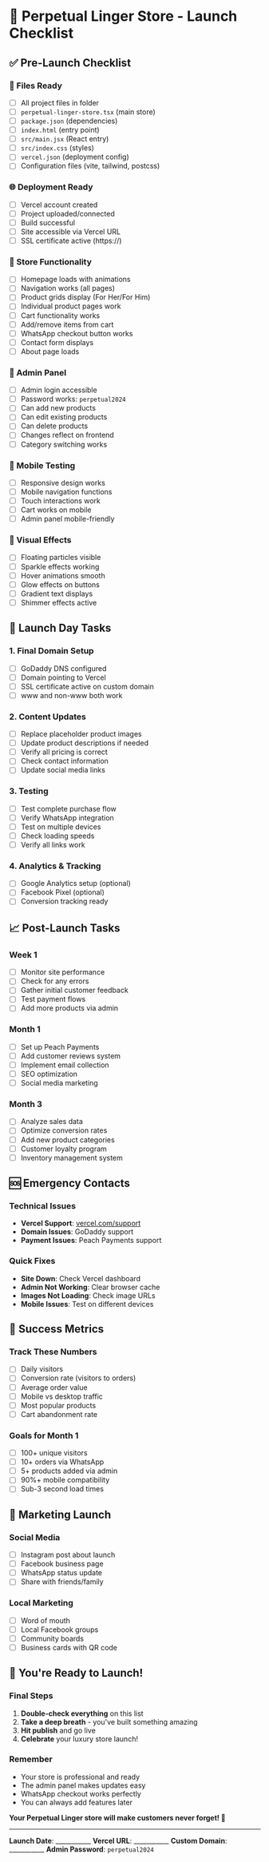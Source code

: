 # 🚀 Perpetual Linger Store - Launch Checklist

## ✅ Pre-Launch Checklist

### 📁 Files Ready
- [ ] All project files in folder
- [ ] `perpetual-linger-store.tsx` (main store)
- [ ] `package.json` (dependencies)
- [ ] `index.html` (entry point)
- [ ] `src/main.jsx` (React entry)
- [ ] `src/index.css` (styles)
- [ ] `vercel.json` (deployment config)
- [ ] Configuration files (vite, tailwind, postcss)

### 🌐 Deployment Ready
- [ ] Vercel account created
- [ ] Project uploaded/connected
- [ ] Build successful
- [ ] Site accessible via Vercel URL
- [ ] SSL certificate active (https://)

### 🏪 Store Functionality
- [ ] Homepage loads with animations
- [ ] Navigation works (all pages)
- [ ] Product grids display (For Her/For Him)
- [ ] Individual product pages work
- [ ] Cart functionality works
- [ ] Add/remove items from cart
- [ ] WhatsApp checkout button works
- [ ] Contact form displays
- [ ] About page loads

### 🔐 Admin Panel
- [ ] Admin login accessible
- [ ] Password works: `perpetual2024`
- [ ] Can add new products
- [ ] Can edit existing products
- [ ] Can delete products
- [ ] Changes reflect on frontend
- [ ] Category switching works

### 📱 Mobile Testing
- [ ] Responsive design works
- [ ] Mobile navigation functions
- [ ] Touch interactions work
- [ ] Cart works on mobile
- [ ] Admin panel mobile-friendly

### 🎨 Visual Effects
- [ ] Floating particles visible
- [ ] Sparkle effects working
- [ ] Hover animations smooth
- [ ] Glow effects on buttons
- [ ] Gradient text displays
- [ ] Shimmer effects active

## 🚀 Launch Day Tasks

### 1. Final Domain Setup
- [ ] GoDaddy DNS configured
- [ ] Domain pointing to Vercel
- [ ] SSL certificate active on custom domain
- [ ] www and non-www both work

### 2. Content Updates
- [ ] Replace placeholder product images
- [ ] Update product descriptions if needed
- [ ] Verify all pricing is correct
- [ ] Check contact information
- [ ] Update social media links

### 3. Testing
- [ ] Test complete purchase flow
- [ ] Verify WhatsApp integration
- [ ] Test on multiple devices
- [ ] Check loading speeds
- [ ] Verify all links work

### 4. Analytics & Tracking
- [ ] Google Analytics setup (optional)
- [ ] Facebook Pixel (optional)
- [ ] Conversion tracking ready

## 📈 Post-Launch Tasks

### Week 1
- [ ] Monitor site performance
- [ ] Check for any errors
- [ ] Gather initial customer feedback
- [ ] Test payment flows
- [ ] Add more products via admin

### Month 1
- [ ] Set up Peach Payments
- [ ] Add customer reviews system
- [ ] Implement email collection
- [ ] SEO optimization
- [ ] Social media marketing

### Month 3
- [ ] Analyze sales data
- [ ] Optimize conversion rates
- [ ] Add new product categories
- [ ] Customer loyalty program
- [ ] Inventory management system

## 🆘 Emergency Contacts

### Technical Issues
- **Vercel Support**: [vercel.com/support](https://vercel.com/support)
- **Domain Issues**: GoDaddy support
- **Payment Issues**: Peach Payments support

### Quick Fixes
- **Site Down**: Check Vercel dashboard
- **Admin Not Working**: Clear browser cache
- **Images Not Loading**: Check image URLs
- **Mobile Issues**: Test on different devices

## 🎯 Success Metrics

### Track These Numbers
- [ ] Daily visitors
- [ ] Conversion rate (visitors to orders)
- [ ] Average order value
- [ ] Mobile vs desktop traffic
- [ ] Most popular products
- [ ] Cart abandonment rate

### Goals for Month 1
- [ ] 100+ unique visitors
- [ ] 10+ orders via WhatsApp
- [ ] 5+ products added via admin
- [ ] 90%+ mobile compatibility
- [ ] Sub-3 second load times

## 🌟 Marketing Launch

### Social Media
- [ ] Instagram post about launch
- [ ] Facebook business page
- [ ] WhatsApp status update
- [ ] Share with friends/family

### Local Marketing
- [ ] Word of mouth
- [ ] Local Facebook groups
- [ ] Community boards
- [ ] Business cards with QR code

## 🎉 You're Ready to Launch!

### Final Steps
1. **Double-check everything** on this list
2. **Take a deep breath** - you've built something amazing
3. **Hit publish** and go live
4. **Celebrate** your luxury store launch!

### Remember
- Your store is professional and ready
- The admin panel makes updates easy
- WhatsApp checkout works perfectly
- You can always add features later

**Your Perpetual Linger store will make customers never forget! 🌟**

---

**Launch Date**: ___________
**Vercel URL**: ___________
**Custom Domain**: ___________
**Admin Password**: `perpetual2024`
